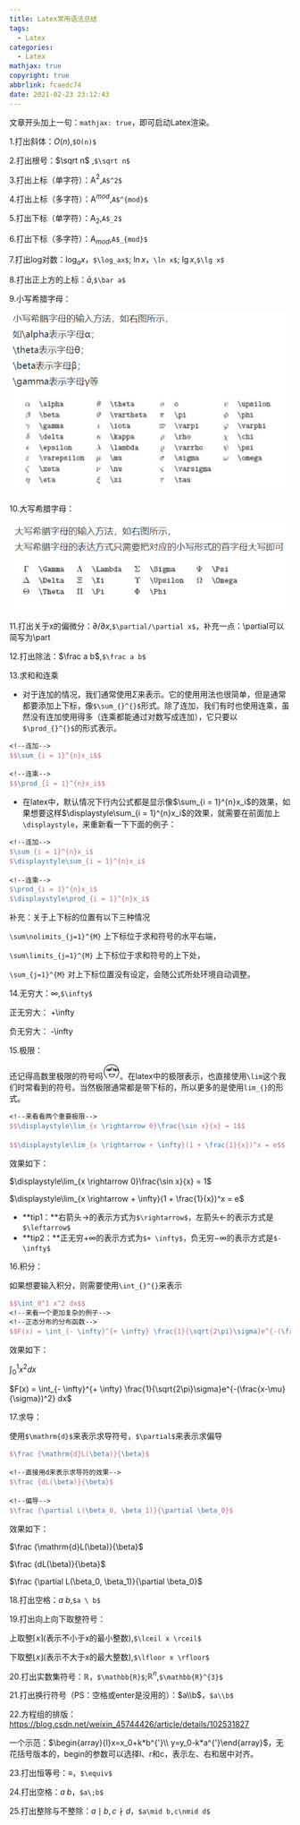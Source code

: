 ```yaml
---
title: Latex常用语法总结
tags:
  - Latex
categories:
  - Latex
mathjax: true
copyright: true
abbrlink: fcaedc74
date: 2021-02-23 23:12:43
---
```


文章开头加上一句：`mathjax: true`，即可启动Latex渲染。

<!--more-->

1.打出斜体：$O(n)$,`$O(n)$`

2.打出根号：$\sqrt n$ ,`$\sqrt n$`

3.打出上标（单字符）：A$^2$,`A$^2$`

4.打出上标（多字符）：A$^{mod}$,`A$^{mod}$`

5.打出下标（单字符）：A$_2$,`A$_2$`

6.打出下标（多字符）：A$_{mod}$,`A$_{mod}$`

7.打出log对数：$\log_ax$，`$\log_ax$`;	$\ln x$，`\ln x$`;	$\lg x$,`$\lg x$`

8.打出正上方的上标：$\bar a$,`$\bar a$`

9.小写希腊字母：

![image-20210310195229711](Latex常用语法总结/image-20210310195229711.png)

10.大写希腊字母：

![image-20210310195310812](Latex常用语法总结/image-20210310195310812.png)

11.打出关于x的偏微分：$\partial/\partial x$,`$\partial/\partial x$`，补充一点：\partial可以简写为\part

12.打出除法：$\frac a b$,`$\frac a b$`

13.求和和连乘

- 对于连加的情况，我们通常使用$\Sigma$来表示。它的使用用法也很简单，但是通常都要添加上下标，像`$\sum_{}^{}$`形式。除了连加，我们有时也使用连乘，虽然没有连加使用得多（连乘都能通过对数写成连加），它只要以`$\prod_{}^{}$`的形式表示。

```Latex
<!--连加-->
$$\sum_{i = 1}^{n}x_i$$

<!--连乘-->
$$\prod_{i = 1}^{n}x_i$$
```

- 在latex中，默认情况下行内公式都是显示像$\sum_{i = 1}^{n}x_i$的效果，如果想要这样$\displaystyle\sum_{i = 1}^{n}x_i$的效果，就需要在前面加上`\displaystyle`，来重新看一下下面的例子：

```latex
<!--连加-->
$\sum_{i = 1}^{n}x_i$
$\displaystyle\sum_{i = 1}^{n}x_i$

<!--连乘-->
$\prod_{i = 1}^{n}x_i$
$\displaystyle\prod_{i = 1}^{n}x_i$
```

补充：关于上下标的位置有以下三种情况

`\sum\nolimits_{j=1}^{M}` 上下标位于求和符号的水平右端，

`\sum\limits_{j=1}^{M}` 上下标位于求和符号的上下处，

`\sum_{j=1}^{M}` 对上下标位置没有设定，会随公式所处环境自动调整。

14.无穷大：$\infty$,`$\infty$`

正无穷大： +\infty

负无穷大： -\infty

15.极限：

还记得高数里极限的符号吗![皱眉](Latex常用语法总结/1684731-20191002102657884-1615601426.png)。在latex中的极限表示，也直接使用`\lim`这个我们时常看到的符号。当然极限通常都是带下标的，所以更多的是使用`lim_{}`的形式。

```latex
<!--来看看两个重要极限-->
$$\displaystyle\lim_{x \rightarrow 0}\frac{\sin x}{x} = 1$$

$$\displaystyle\lim_{x \rightarrow + \infty}(1 + \frac{1}{x})^x = e$$
```

效果如下：

$\displaystyle\lim_{x \rightarrow 0}\frac{\sin x}{x} = 1$

$\displaystyle\lim_{x \rightarrow + \infty}(1 + \frac{1}{x})^x = e$

- **tip1：**右箭头$\rightarrow$的表示方式为`$\rightarrow$`，左箭头$\leftarrow$的表示方式是`$\leftarrow$`
- **tip2：**正无穷$+ \infty$的表示方式为`$+ \infty$`，负无穷$- \infty$的表示方式是`$- \infty$`

16.积分：

如果想要输入积分，则需要使用`\int_{}^{}`来表示

```latex
$$\int_0^1 x^2 dx$$
<!--来看一个更加复杂的例子-->
<!--正态分布的分布函数-->
$$F(x) = \int_{- \infty}^{+ \infty} \frac{1}{\sqrt{2\pi}\sigma}e^{-(\frac{x-\mu}{\sigma})^2} dx$$
```

效果如下：

$\int_0^1 x^2 dx$

$F(x) = \int_{- \infty}^{+ \infty} \frac{1}{\sqrt{2\pi}\sigma}e^{-(\frac{x-\mu}{\sigma})^2} dx$

17.求导：

使用`$\mathrm{d}$`来表示求导符号，`$\partial$`来表示求偏导

```latex
$\frac {\mathrm{d}L(\beta)}{\beta}$

<!--直接用d来表示求导符的效果-->
$\frac {dL(\beta)}{\beta}$

<!--偏导-->
$\frac {\partial L(\beta_0, \beta_1)}{\partial \beta_0}$
```

效果如下：

$\frac {\mathrm{d}L(\beta)}{\beta}$

$\frac {dL(\beta)}{\beta}$

$\frac {\partial L(\beta_0, \beta_1)}{\partial \beta_0}$

18.打出空格：$a \ b$,`$a \ b$`

19.打出向上向下取整符号：

上取整$\lceil x \rceil$(表示不小于x的最小整数),`$\lceil x \rceil$`

下取整$\lfloor x \rfloor$(表示不大于x的最大整数),`$\lfloor x \rfloor$`

20.打出实数集符号：$\mathbb{R}$，`$\mathbb{R}$`;$\mathbb{R}^{n}$,`$\mathbb{R}^{3}$`

21.打出换行符号（PS：空格或enter是没用的）：$a\\b$，`$a\\b$`

22.方程组的排版：https://blog.csdn.net/weixin_45744426/article/details/102531827

一个示范：$\begin{array}{l}x=x_0+k*b^{'}\\ y=y_0-k*a^{'}\end{array}$，无花括号版本的，begin的参数可以选择l、r和c，表示左、右和居中对齐。

23.打出恒等号：$\equiv$，`$\equiv$`

24.打出空格：$a\;b$，`$a\;b$`

25.打出整除与不整除：$a\mid b,c\nmid d$，`$a\mid b,c\nmid d$`